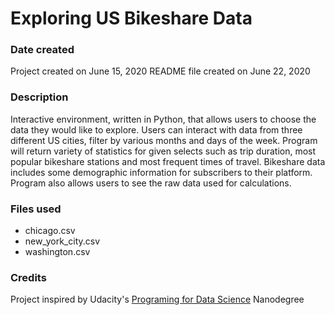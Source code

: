 # Exploring US Bikeshare Data

### Date created
Project created on June 15, 2020
README file created on June 22, 2020

### Description
Interactive environment, written in Python,  that allows users to choose the data they would like to explore.  Users can interact with data from three different US cities, filter by various months and days of the week.  Program will return variety of statistics for given selects such as trip duration, most popular bikeshare stations and most frequent times of travel.  Bikeshare data includes some demographic information for subscribers to their platform. Program also allows users to see the raw data used for calculations. 

### Files used
- chicago.csv
- new_york_city.csv
- washington.csv

### Credits
Project inspired by Udacity's [Programing for Data Science](https://www.udacity.com/course/programming-for-data-science-nanodegree--nd104) Nanodegree
